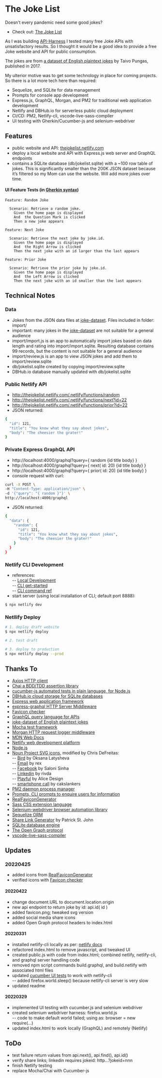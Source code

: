 # The Joke List

Doesn't every pandemic need some good jokes? 
- Check out: [The Joke List](http://thejokelist.netlify.com)

As I was building [API-Harness](https://github.com/ChrisDeFreitas/API-Harness) I tested many free Joke APIs with unsatisfactory results. So I thought it would be a good idea to provide a free Joke website and API for public consumption.

The jokes are from [a dataset of English plaintext jokes](https://github.com/taivop/joke-dataset) by Taivo Pungas, published in 2017.

My ulterior motive was to get some technology in place for coming projects. So there is a lot more tech here than required:  
- Sequelize, and SQLite for data management
- Prompts for console app development
- Express.js, GraphQL, Morgan, and PM2 for traditional web application development
- Netlify and DBHub.io for serverless public cloud deployment
- CI/CD: PM2, Netlify-cli, vscode-live-sass-compiler
- UI testing with Gherkin/Cucumber-js and selenium-webdriver

## Features
- public website and API: [thejokelist.netlify.com](thejokelist.netlify.com)
- deploy a local website and API with Express.js web server and GraphQL endpoints
- contains a SQLite database (db/jokelist.sqlite) with a ~100 row table of jokes. This is significantly smaller than the 200K JSON dataset because it’s filtered so my Mom can use the website. Will add more jokes over time.

#### UI Feature Tests (in [Gherkin syntax](https://cucumber.io/docs/gherkin/))

```
Feature: Random Joke

  Scenario: Retrieve a random joke.
    Given the home page is displayed
    And  the Question Mark is clicked
    Then a new joke appears

Feature: Next Joke

  Scenario: Retrieve the next joke by joke.id.
    Given the home page is displayed
    And  the Right Arrow is clicked
    Then the next joke with an id larger than the last appears

Feature: Prior Joke

  Scenario: Retrieve the prior joke by joke.id.
    Given the home page is displayed
    And  the Left Arrow is clicked
    Then the next joke with an id smaller than the last appears
```

## Technical Notes

### Data
- Jokes from the JSON data files at [joke-dataset](https://github.com/taivop/joke-dataset).  Files included in folder: import/
- important: many jokes in the [joke-dataset](https://github.com/taivop/joke-dataset) are not suitable for a general audience
- import/import.js is an app to automatically import jokes based on data length and rating into import/import.sqlite. Resulting database contains 99 records, but the content is not suitable for a general audience
- import/review.js is an app to view JSON jokes and add them to import/review.sqlite 
- db/jokelist.sqlite created by copying import/review.sqlite
- DBHub.io database manually updated with db/jokelist.sqlite


### Public Netlify API 
- http://thejokelist.netlify.com/.netlify/functions/random
- http://thejokelist.netlify.com/.netlify/functions/next?id=22
- http://thejokelist.netlify.com/.netlify/functions/prior?id=22
- JSON returned:
```bash
{
  "id": 121,
  "title": "You know what they say about jokes",
  "body": "The cheesier the grater!"
}
```

### Private Express GraphQL API 
- http://localhost:4000/graphql?query={ random {id title body} }
- http://localhost:4000/graphql?query={ next( id: 20) {id title body} }
- http://localhost:4000/graphql?query={ prior( id: 20) {id title body} }
- console request with curl:
```bash
curl -X POST \
-H "Content-Type: application/json" \
-d '{"query": "{ random }"}' \
http://localhost:4000/graphql
```
- JSON returned:
```bash
{
  "data": {
    "random": {
      "id": 121,
      "title": "You know what they say about jokes",
      "body": "The cheesier the grater!"
    }
  }
}
```
### Netlify CLI Development
- references:  
-- [Local Development](https://www.netlify.com/products/cli/)  
-- [CLI get-started](https://docs.netlify.com/cli/get-started/)  
-- [CLI command ref](https://cli.netlify.com/)  
- start server (using local installation of CLI; default port 8888):  
```BASH
$ npx netlify dev
```

### Netllify Deploy
```Bash
# 1. deploy draft website
$ npx netlify deploy

# 2. test draft

# 3. deploy to production
$ npx netlify deploy --prod
```


## Thanks To
- [Axios HTTP client](https://axios-http.com/)
- [Chai a BDD/TDD assertion library](https://www.chaijs.com/)
- [cucumber-js automated tests in plain language, for Node.js](https://github.com/cucumber/cucumber-js)
- [DBHub.io cloud storage for SQLite databases](https://dbhub.io/)
- [Express web application framework](https://expressjs.com/)
- [express-graphql HTTP Server Middleware](https://github.com/graphql/express-graphql)
- [Favicon checker](https://realfavicongenerator.net/favicon_checker)
- [GraphQL query language for APIs](https://graphql.org)
- [joke-dataset of English plaintext jokes](https://github.com/taivop/joke-dataset)
- [Mocha test framework](https://mochajs.org/)
- [Morgan HTTP request logger middleware](https://www.npmjs.com/package/morgan)
- [MDN Web Docs](https://developer.mozilla.org/en-US/)
- [Netlify web development platform](https://www.netlify.com/)
- [Node.js](https://nodejs.org/en/)
- [Noun Project SVG icons](https://thenounproject.com), modified by Chris DeFreitas:  
-- [Bird](https://thenounproject.com/icon/bird-615066/) by Oksana Latysheva  
-- [Email](https://thenounproject.com/icon/email-4729250/) by rex  
-- [Facebook](https://thenounproject.com/icon/facebook-63243/) by Saloni Sinha  
-- [Linkedin](https://thenounproject.com/icon/linkedin-2045581/) by rivda  
-- [Playful](https://thenounproject.com/icon/playful-2546421/) by Alice Design  
-- [smartphone call](https://thenounproject.com/icon/smartphone-call-4652918/) by cakslankers  
- [PM2 daemon process manager](https://www.npmjs.com/package/pm2)
- [Prompts, CLI prompts to enquire users for information](https://www.npmjs.com/package/prompts)
- [RealFaviconGenerator](https://realfavicongenerator.net/)
- [Sass CSS extension language](https://sass-lang.com)
- [Selenium-webdriver browser automation library](https://www.npmjs.com/package/selenium-webdriver)
- [Sequelize ORM](https://sequelize.org/)
- [Share Link Generator](https://www.sharelinkgenerator.com) by Patrick St. John
- [SQLite database engine](https://www.sqlite.org)
- [The Open Graph protocol](https://ogp.me)
- [vscode-live-sass-compiler](https://github.com/ritwickdey/vscode-live-sass-compiler)

## Updates

### 20220425
- added icons from [RealFaviconGenerator](https://realfavicongenerator.net/) 
- verified icons with [Favicon checker](https://realfavicongenerator.net/favicon_checker)

#### 20220422
- change document.URL to document.location.origin
- new api endpoint to return joke by id: api.id( id )
- added favicon.png; tweaked svg version
- added social media share icons
- added Open Graph protocol headers to index.html

#### 20220331
- installed netlify-cli locally as per: [netlify docs](https://github.com/netlify/cli#installation)
- refactored index.html to remove javascript, and tweaked UI
- created public.js with code from index.html; combined netlify, netlify-cli, and graphql server handling code
- removed npm script commands build.graphql, and build.netlify with associated html files
- updated [cucumber UI tests](./features/thejokelist.steps.js) to work with netlify-cli  
-- added firefox.world.sleep() because netlify-cli server is very slow
- updated readme

#### 20220329
- implemented UI testing with cucumber.js and selenium webdriver
- created selenium webdriver harness: firefox.world.js  
-- code to make default world failed; using as: browser = new require(...)
- updated index.html to work locally (GraphQL) and remotely (Netlify)


## ToDo  
- test failure return values from api.next(), api.find(), api.id()  
- verify share links; linkedin requires jokeid: http...?jokeid=nnn
- finish Netlify testing
- replace Mocha/Chai with Cucumber-js
